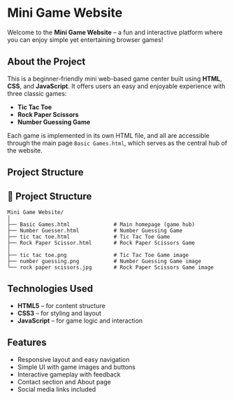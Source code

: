 #  Mini Game Website

Welcome to the **Mini Game Website** – a fun and interactive platform where you can enjoy simple yet entertaining browser games!

##  About the Project

This is a beginner-friendly mini web-based game center built using **HTML**, **CSS**, and **JavaScript**. It offers users an easy and enjoyable experience with three classic games:

- **Tic Tac Toe**
- **Rock Paper Scissors**
- **Number Guessing Game**

Each game is implemented in its own HTML file, and all are accessible through the main page `Basic Games.html`, which serves as the central hub of the website.

##  Project Structure

## 📁 Project Structure

```
Mini Game Website/
│
├── Basic Games.html              # Main homepage (game hub)
├── Number Guesser.html           # Number Guessing Game
├── tic tac toe.html              # Tic Tac Toe Game
├── Rock Paper Scissor.html       # Rock Paper Scissors Game
│
├── tic tac toe.png               # Tic Tac Toe Game image
├── number guessing.png           # Number Guessing Game image
└── rock paper scissors.jpg       # Rock Paper Scissors Game image
```


##  Technologies Used

- **HTML5** – for content structure  
- **CSS3** – for styling and layout  
- **JavaScript** – for game logic and interaction

##  Features

- Responsive layout and easy navigation
- Simple UI with game images and buttons
- Interactive gameplay with feedback
- Contact section and About page
- Social media links included


